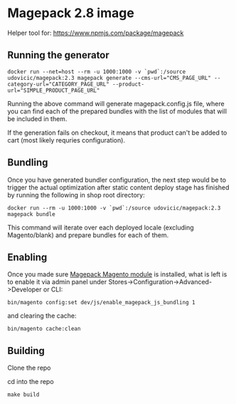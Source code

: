 # Magepack 2.8 image

Helper tool for: https://www.npmjs.com/package/magepack

## Running the generator

```
docker run --net=host --rm -u 1000:1000 -v `pwd`:/source udovicic/magepack:2.3 magepack generate --cms-url="CMS_PAGE_URL" --category-url="CATEGORY_PAGE_URL" --product-url="SIMPLE_PRODUCT_PAGE_URL"
```

Running the above command will generate magepack.config.js file, where you can find each of the prepared bundles with the list of modules that will be included in them.

If the generation fails on checkout, it means that product can't be added to cart (most likely requries configuration).

## Bundling

Once you have generated bundler configuration, the next step would be to trigger the actual optimization after static content deploy stage has finished by running the following in shop root directory:

```
docker run --rm -u 1000:1000 -v `pwd`:/source udovicic/magepack:2.3 magepack bundle
```

This command will iterate over each deployed locale (excluding Magento/blank) and prepare bundles for each of them.

## Enabling

Once you made sure [Magepack Magento module](https://github.com/magesuite/magepack-magento) is installed, what is left is to enable it via admin panel under Stores->Configuration->Advanced->Developer or CLI:

```
bin/magento config:set dev/js/enable_magepack_js_bundling 1
```

and clearing the cache:

```
bin/magento cache:clean
```

## Building

Clone the repo

cd into the repo

```
make build
```